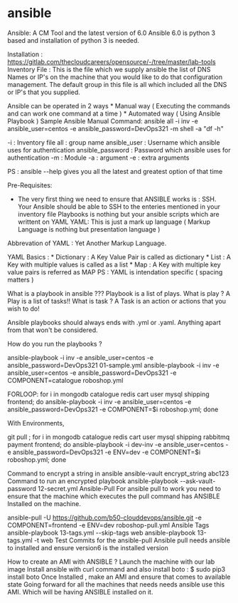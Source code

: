 # ansible

Ansible: A CM Tool and the latest version of 6.0
Ansible 6.0 is python 3 based and installation of python 3 is needed.

Installation : https://gitlab.com/thecloudcareers/opensource/-/tree/master/lab-tools 
Inventory File : This is the file which we supply ansible the list of DNS Names or IP's on the machine that you would like to
do that configuration management. The default group in this file is all which included all the DNS or IP's that you supplied.

Ansible can be operated in 2 ways
    * Manual way     ( Executing the commands and can work one command at a time )
    * Automated way  ( Using Ansible Playbook )
Sample Ansible Manual Command:
ansible all -i inv -e ansible_user=centos -e ansible_password=DevOps321 -m shell -a "df -h"

-i               : Inventory file 
all              : group name 
ansible_user     : Username which ansible uses for authentication 
ansible_password : Password which ansible uses for authentication 
-m               : Module 
-a               : argument
-e               : extra arguments

PS : ansible --help gives you all the latest and greatest option of that time

Pre-Requisites:
* The very first thing we need to ensure that ANSIBLE works is : SSH. Your Ansible should be able to SSH to the enteries   mentioned in your inventory file
Playbooks is nothing but your ansible scripts which are writtent on YAML
YAML: This is just a mark up language ( Markup Language is nothing but presentation language )

Abbrevation of YAML : Yet Another Markup Language.

YAML Basics :
    * Dictionary : A Key Value Pair is called as dictionary 
    * List       : A Key with multiple values is called as a list 
    * Map        : A Key with multiple key value pairs is referred as MAP
PS : YAML is intendation specific ( spacing matters )

What is a playbook in ansible ???
Playbook is a list of plays.
What is play ? A Play is a list of tasks!!
What is task ? A Task is an action or actions that you wish to do!

Ansible playbooks should always ends with .yml or .yaml. Anything apart from that won't be considered.

How do you run the playbooks ?

ansible-playbook -i inv -e ansible_user=centos -e ansible_password=DevOps321 01-sample.yml
ansible-playbook -i inv -e ansible_user=centos -e ansible_password=DevOps321 -e COMPONENT=catalogue roboshop.yml


FORLOOP:
for i in mongodb catalogue redis cart user mysql shipping frontend; do ansible-playbook -i inv -e ansible_user=centos -e ansible_password=DevOps321 -e COMPONENT=$i roboshop.yml; done

With Environments,

git pull ; for i in mongodb catalogue redis cart user mysql shipping rabbitmq payment frontend; do ansible-playbook -i dev-inv -e ansible_user=centos -e ansible_password=DevOps321 -e ENV=dev -e COMPONENT=$i roboshop.yml; done

Command to encrypt a string in ansible
 ansible-vault encrypt_string abc123
Command to run an encrypted playbook
ansible-playbook --ask-vault-password 12-secret.yml
Ansible-Pull
For ansible pull to work you need to ensure that the machine which executes the pull command has ANSIBLE Installed on the machine.

ansible-pull -U https://github.com/b50-clouddevops/ansible.git -e COMPONENT=frontend -e ENV=dev roboshop-pull.yml
Ansible Tags
ansible-playbook 13-tags.yml  --skip-tags  web
ansible-playbook 13-tags.yml  -t web
Test Commits for the ansible-pull
Ansible pull needs ansible to installed and ensure version6 is the installed version

How to create an AMI with ANSIBLE ?
Launch the machine with our lab image
Install ansible with curl command and also install boto : $ sudo pip3 install boto
Once Installed , make an AMI and ensure that comes to available state
Going forward for all the machines that needs needs ansible use this AMI.
Which will be having ANSIBLE installed on it.